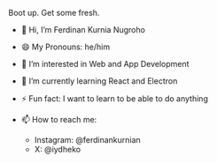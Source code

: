 Boot up. Get some fresh.

- 👋 Hi, I’m Ferdinan Kurnia Nugroho
- 😄 My Pronouns: he/him

- 👀 I’m interested in Web and App Development
- 🌱 I’m currently learning React and Electron

- ⚡ Fun fact: I want to learn to be able to do anything

- 📫 How to reach me:
  - Instagram: @ferdinankurnian
  - X: @iydheko

  
<!---
ferdinankurnian/ferdinankurnian is a ✨ special ✨ repository because its `README.md` (this file) appears on your GitHub profile.
You can click the Preview link to take a look at your changes.
--->
